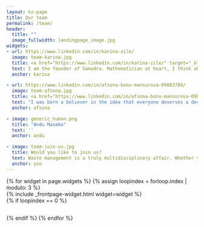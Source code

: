 ```yaml
---
layout: kz-page
title: Our team
permalink: /team/
header:
  title: ""
  image_fullwidth: landingpage_image.jpg
widgets:
- url: https://www.linkedin.com/in/karina-zile/
  image: team-karina.jpg
  title: <a href="https://www.linkedin.com/in/karina-zile/" target="_blank">Karina Zile</a>
  text: I am the founder of Samudra. Mathematician at heart, I think about any situation as a system of equations. I am happiest when outdoors. After finishing my PhD, I decided to dedicate my life to tackling global challenges that don't have a profitable solution.
  anchor: karina 

- url: https://www.linkedin.com/in/afsona-bonu-mansurova-09883789/
  image: team-afsona.jpg
  title: <a href="https://www.linkedin.com/in/afsona-bonu-mansurova-09883789/" target="_blank">Afsona-Bonu Mansurova</a>
  text: "I was born a believer in the idea that everyone deserves a decent livelihood and that we ourselves can be the magic wand to make a change. The more I travelled around the world, the more I studied and volunteered, I realised that I want to do more to join the common efforts in making this world a better place for all."
  anchor: afsona

- image: generic_human.png
  title: "Andu Masebo"
  text: ''
  anchor: andu

- image: team-join-us.jpg
  title: Would you like to join us?
  text: Waste management is a truly multidisciplinary affair. Whether you are a chemist, an engineer, a graphic designer, a lawyer, an expert in communications or finance, or simply an awesome individual, we can achieve more with your help. If you like what we do, <a href="mailto:hello@samudra.world" target="_blank">let's discuss how we can grow together!</a>
  anchor: you
---
```


<div class="row">
  {% for widget in page.widgets %}
    {% assign loopindex = forloop.index | modulo: 3 %}
    <div id="{{ widget.anchor }}">{% include _frontpage-widget.html widget=widget %}</div>
    {% if loopindex == 0 %}
  <hr style="height:1px; visibility:hidden;" /> <!-- Prevents long first column items from pushing new rows to the right -->
    {% endif %}
  {% endfor %}
</div>
